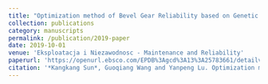 ```yaml
---
title: "Optimization method of Bevel Gear Reliability based on Genetic Algorithm and Discrete Element"
collection: publications
category: manuscripts
permalink: /publication/2019-paper
date: 2019-10-01
venue: 'Eksploatacja i Niezawodnosc - Maintenance and Reliability'
paperurl: 'https://openurl.ebsco.com/EPDB%3Agcd%3A13%3A25783661/detailv2?sid=ebsco%3Aplink%3Ascholar&id=ebsco%3Agcd%3A135410415&crl=c'
citation: '*Kangkang Sun*, Guoqiang Wang and Yanpeng Lu. Optimization method of bevel gear reliability based on genetic algorithm and discrete element[J]. Eksploatacja i Niezawodność, 2019, 21(2): 186-196. (*First Author*, IF: 2.2)'
---
```

